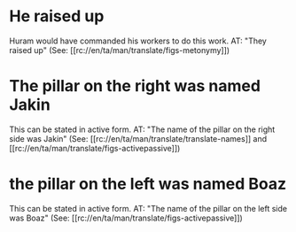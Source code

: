 # He raised up

Huram would have commanded his workers to do this work. AT: "They raised up" (See: [[rc://en/ta/man/translate/figs-metonymy]])

# The pillar on the right was named Jakin

This can be stated in active form. AT: "The name of the pillar on the right side was Jakin" (See: [[rc://en/ta/man/translate/translate-names]] and [[rc://en/ta/man/translate/figs-activepassive]])

# the pillar on the left was named Boaz

This can be stated in active form. AT: "The name of the pillar on the left side was Boaz" (See: [[rc://en/ta/man/translate/figs-activepassive]])

